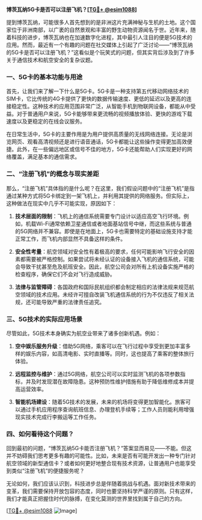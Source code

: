 **博茨瓦纳5G卡是否可以注册飞机？[[TG💪+ @esim1088](https://t.me/s/esim1088)]**

提到博茨瓦纳，可能很多人首先想到的是非洲这片充满神秘与生机的土地。这个国家位于非洲南部，以广袤的自然景观和丰富的野生动物资源闻名于世。近年来，随着科技的进步，博茨瓦纳也在加速数字化进程，其中最引人注目的便是5G技术的应用。然而，最近有一个有趣的问题在社交媒体上引起了广泛讨论——“博茨瓦纳的5G卡是否可以注册飞机？”这看似是个玩笑式的问题，但其实背后涉及到了许多关于通信技术和航空安全的复杂议题。

### 一、5G卡的基本功能与用途

首先，让我们来了解一下什么是5G卡。5G卡是一种支持第五代移动网络技术的SIM卡，它比传统的4G卡提供了更快的数据传输速度、更低的延迟以及更高的连接稳定性。这种技术的应用范围非常广泛，从智能手机到物联网设备，都能从中受益。对于普通用户来说，5G卡能够带来更流畅的视频播放体验、更快的游戏下载速度以及更稳定的在线会议服务。

在日常生活中，5G卡的主要作用是为用户提供高质量的无线网络连接。无论是浏览网页、观看高清视频还是进行语音通话，5G卡都能让这些操作变得更加高效便捷。此外，在一些偏远地区或信号不佳的地方，5G卡还能帮助人们实现更好的网络覆盖，满足基本的通信需求。

### 二、“注册飞机”的概念与现实差距

那么，“注册飞机”具体指的是什么呢？在这里，我们假设问题中的“注册飞机”是指通过某种方式将5G卡绑定到一架飞机上，并利用其提供的网络服务。但实际上，这种做法在现实中几乎不可能实现，原因如下：

1. **技术层面的限制**：飞机上的通信系统需要专门设计以适应高空飞行环境。例如，机载Wi-Fi通常依赖卫星通信或者地面基站信号中继，而这些系统与普通的5G网络并不兼容。即使是在地面上，5G卡也需要特定的基础设施支持才能正常工作，而飞机内部显然不具备这样的条件。

2. **安全性考量**：航空领域对安全性有着极高的要求，任何可能影响飞行安全的因素都需要被严格控制。如果尝试将未经认证的设备接入飞机的通信系统，可能会导致干扰甚至危及航班安全。因此，航空公司会对所有上机设备实施严格的检查程序，确保它们不会对飞行造成威胁。

3. **法律与监管障碍**：各国政府和国际民航组织都会制定相应的法律法规来规范航空领域的技术应用。未经许可擅自改装飞机通信系统的行为不仅违反了相关法规，还可能导致严重的法律责任追究。

### 三、5G技术的实际应用场景

尽管如此，5G技术本身确实为航空业带来了诸多创新机遇。例如：

1. **空中娱乐服务升级**：借助5G网络，乘客可以在飞行过程中享受到更加丰富多样的娱乐内容，如高清电影、实时直播等。同时，这也提高了乘客的整体旅行体验。

2. **远程监控与维护**：通过5G网络，航空公司可以实时监测飞机的各项参数指标，并及时发现潜在故障隐患。这种预防性维护措施有助于降低维修成本并提高运营效率。

3. **智能机场建设**：随着5G技术的发展，未来的机场将变得更加智能化。旅客可以通过手机应用程序查询航班信息、办理登机手续等；工作人员则能利用增强现实技术完成行李搬运等工作任务。

### 四、如何看待这个问题？

回到最初的问题，“博茨瓦纳5G卡能否注册飞机？”答案显而易见——不能。但这并不妨碍我们思考更多有趣的可能性。比如，未来是否有可能开发出一种专门针对航空领域的新型通信卡？或者如何更好地整合现有技术资源，让普通用户也能享受到类似“注册飞机”的便捷服务呢？

无论如何，我们应该认识到，科技进步总是伴随着挑战与机遇。面对新技术带来的变革，我们需要保持开放包容的态度，同时也要坚持科学严谨的原则。只有这样，我们才能真正把握住时代的脉搏，在变化莫测的世界里找到属于自己的方向。

[[TG💪+ @esim1088](https://t.me/s/esim1088) ![Image](https://i.postimg.cc/4NQfJmqS/Snipaste-2025-05-13-00-14-12.png)]